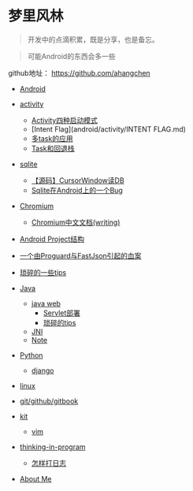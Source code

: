 # 梦里风林
> 开发中的点滴积累，既是分享，也是备忘。

> 可能Android的东西会多一些

github地址： https://github.com/ahangchen

- [Android](android/README.md)
 - [activity](android/activity/README.md)
   - [Activity四种启动模式](android/activity/Activity四种启动模式.md)
   - [Intent Flag](android/activity/INTENT FLAG.md)
   - [多task的应用](android/activity/多TASK的应用.md)
   - [Task和回退栈](android/activity/Task和回退栈.md)
 
 - [sqlite](android/sqlite/README.md)
   - [【源码】CursorWindow读DB](android/sqlite/从源码看ANDROID中SQLITE是怎么通过CURSORWINDOW读DB的.md)
   - [Sqlite在Android上的一个Bug](android/sqlite/SQLITE在ANDROID上的一个BUG.md)
 - [Chromium](android/chromium/README.md)
   - [Chromium中文文档(writing)](https://www.gitbook.com/book/ahangchen/chromium_doc_zh)
 - [Android Project结构](android/Android_project结构.md)
 - [一个由Proguard与FastJson引起的血案](android/一个由PROGUARD与FASTJSON引起的血案.md)
 - [琐碎的一些tips](android/note.md)
- [Java](java/README.md)
     - [java web](java/java-web/note.md)
       - [Servlet部署](java/java-web/Servlet组织.md)
       - [琐碎的tips](java/java-web/note.md)
     - [JNI](java/jni/note.md)
     - [Note](java/note.md)
- [Python](python/README.md)
    - [django](python/django/note.md)
- [linux](linux/note.md)
- [git/github/gitbook](git/note.md)
- [kit](kit/README.md)
     - [vim](kit/vim/note.md)
- [thinking-in-program](thinking-in-program/README.md)
    - [怎样打日志](thinking-in-program/log.md)
     
    
- [About Me](about.md)
